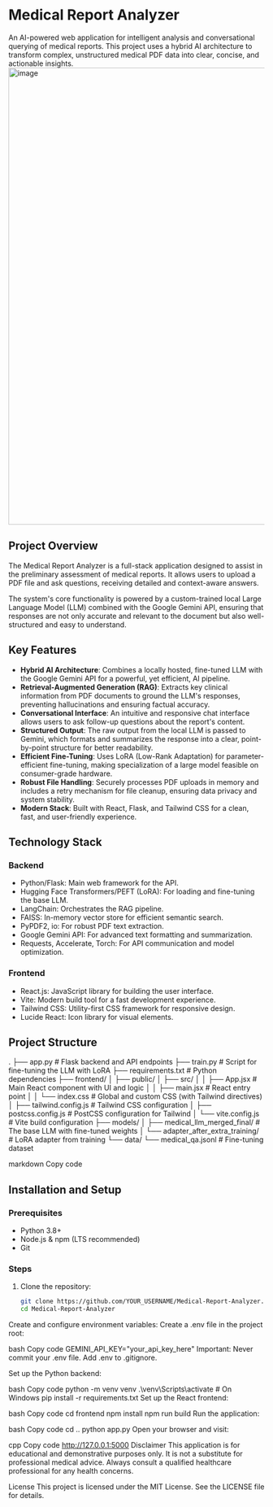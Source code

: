 # Medical Report Analyzer

An AI-powered web application for intelligent analysis and conversational querying of medical reports. This project uses a hybrid AI architecture to transform complex, unstructured medical PDF data into clear, concise, and actionable insights.
<img width="1919" height="899" alt="image" src="https://github.com/user-attachments/assets/2518a2e1-7c31-4226-9058-5def00ce0a17" />


## Project Overview
The Medical Report Analyzer is a full-stack application designed to assist in the preliminary assessment of medical reports. It allows users to upload a PDF file and ask questions, receiving detailed and context-aware answers.

The system's core functionality is powered by a custom-trained local Large Language Model (LLM) combined with the Google Gemini API, ensuring that responses are not only accurate and relevant to the document but also well-structured and easy to understand.

## Key Features
- **Hybrid AI Architecture**: Combines a locally hosted, fine-tuned LLM with the Google Gemini API for a powerful, yet efficient, AI pipeline.  
- **Retrieval-Augmented Generation (RAG)**: Extracts key clinical information from PDF documents to ground the LLM's responses, preventing hallucinations and ensuring factual accuracy.  
- **Conversational Interface**: An intuitive and responsive chat interface allows users to ask follow-up questions about the report's content.  
- **Structured Output**: The raw output from the local LLM is passed to Gemini, which formats and summarizes the response into a clear, point-by-point structure for better readability.  
- **Efficient Fine-Tuning**: Uses LoRA (Low-Rank Adaptation) for parameter-efficient fine-tuning, making specialization of a large model feasible on consumer-grade hardware.  
- **Robust File Handling**: Securely processes PDF uploads in memory and includes a retry mechanism for file cleanup, ensuring data privacy and system stability.  
- **Modern Stack**: Built with React, Flask, and Tailwind CSS for a clean, fast, and user-friendly experience.  

## Technology Stack
### Backend
- Python/Flask: Main web framework for the API.  
- Hugging Face Transformers/PEFT (LoRA): For loading and fine-tuning the base LLM.  
- LangChain: Orchestrates the RAG pipeline.  
- FAISS: In-memory vector store for efficient semantic search.  
- PyPDF2, io: For robust PDF text extraction.  
- Google Gemini API: For advanced text formatting and summarization.  
- Requests, Accelerate, Torch: For API communication and model optimization.  

### Frontend
- React.js: JavaScript library for building the user interface.  
- Vite: Modern build tool for a fast development experience.  
- Tailwind CSS: Utility-first CSS framework for responsive design.  
- Lucide React: Icon library for visual elements.  

## Project Structure
.
├── app.py # Flask backend and API endpoints
├── train.py # Script for fine-tuning the LLM with LoRA
├── requirements.txt # Python dependencies
├── frontend/
│ ├── public/
│ ├── src/
│ │ ├── App.jsx # Main React component with UI and logic
│ │ ├── main.jsx # React entry point
│ │ └── index.css # Global and custom CSS (with Tailwind directives)
│ ├── tailwind.config.js # Tailwind CSS configuration
│ ├── postcss.config.js # PostCSS configuration for Tailwind
│ └── vite.config.js # Vite build configuration
├── models/
│ ├── medical_llm_merged_final/ # The base LLM with fine-tuned weights
│ └── adapter_after_extra_training/ # LoRA adapter from training
└── data/
└── medical_qa.jsonl # Fine-tuning dataset

markdown
Copy code

## Installation and Setup
### Prerequisites
- Python 3.8+  
- Node.js & npm (LTS recommended)  
- Git  

### Steps
1. Clone the repository:
   ```bash
   git clone https://github.com/YOUR_USERNAME/Medical-Report-Analyzer.git
   cd Medical-Report-Analyzer
Create and configure environment variables:
Create a .env file in the project root:

bash
Copy code
GEMINI_API_KEY="your_api_key_here"
Important: Never commit your .env file. Add .env to .gitignore.

Set up the Python backend:

bash
Copy code
python -m venv venv
.\venv\Scripts\activate      # On Windows
pip install -r requirements.txt
Set up the React frontend:

bash
Copy code
cd frontend
npm install
npm run build
Run the application:

bash
Copy code
cd ..
python app.py
Open your browser and visit:

cpp
Copy code
http://127.0.0.1:5000
Disclaimer
This application is for educational and demonstrative purposes only. It is not a substitute for professional medical advice. Always consult a qualified healthcare professional for any health concerns.

License
This project is licensed under the MIT License. See the LICENSE file for details.
